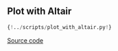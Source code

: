 ## Plot with Altair

```python
{!../scripts/plot_with_altair.py!}
```

[Source code](https://github.com/duqtools/duqtools/tree/main/scripts/plot_with_altair.py)
